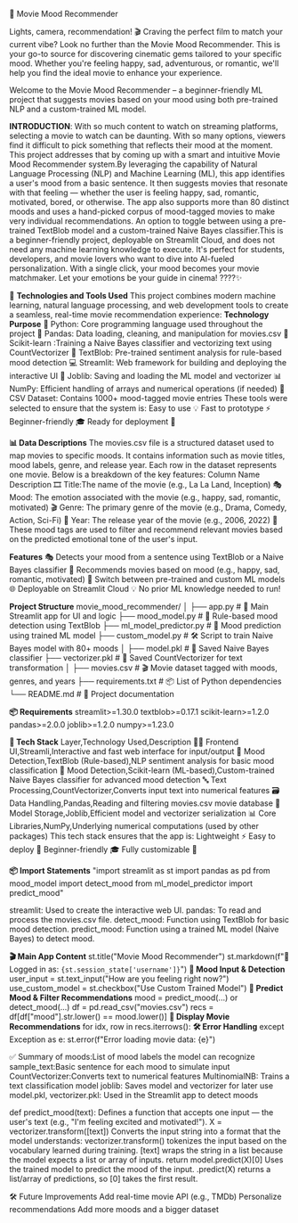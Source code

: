 🎥 Movie Mood Recommender

Lights, camera, recommendation! 🎬 Craving the perfect film to match your current vibe? Look no further than the Movie Mood Recommender. This is your go-to source for discovering cinematic gems tailored to your specific mood. Whether you're feeling happy, sad, adventurous, or romantic, we'll help you find the ideal movie to enhance your experience.

Welcome to the Movie Mood Recommender – a beginner-friendly ML project that suggests movies based on your mood using both pre-trained NLP and a custom-trained ML model.

**INTRODUCTION**:
With so much content to watch on streaming platforms, selecting a movie to watch can be daunting. With so many options, viewers find it difficult to pick something that reflects their mood at the moment. This project addresses that by coming up with a smart and intuitive Movie Mood Recommender system.By leveraging the capability of Natural Language Processing (NLP) and Machine Learning (ML), this app identifies a user's mood from a basic sentence. It then suggests movies that resonate with that feeling — whether the user is feeling happy, sad, romantic, motivated, bored, or otherwise. The app also supports more than 80 distinct moods and uses a hand-picked corpus of mood-tagged movies to make very individual recommendations. An option to toggle between using a pre-trained TextBlob model and a custom-trained Naive Bayes classifier.This is a beginner-friendly project, deployable on Streamlit Cloud, and does not need any machine learning knowledge to execute.
It's perfect for students, developers, and movie lovers who want to dive into AI-fueled personalization. With a single click, your mood becomes your movie matchmaker.
Let your emotions be your guide in cinema! ????️✨

🧠 **Technologies and Tools Used**
This project combines modern machine learning, natural language processing, and web development tools to create a seamless, real-time movie recommendation experience:
**Technology	Purpose**
🐍 Python:	Core programming language used throughout the project
🧾 Pandas:	Data loading, cleaning, and manipulation for movies.csv
🔢 Scikit-learn	:Training a Naive Bayes classifier and vectorizing text using CountVectorizer
🧠 TextBlob: Pre-trained sentiment analysis for rule-based mood detection
💻 Streamlit: Web framework for building and deploying the interactive UI
💾 Joblib: Saving and loading the ML model and vectorizer
📊 NumPy: Efficient handling of arrays and numerical operations (if needed)
📁 CSV Dataset: Contains 1000+ mood-tagged movie entries
These tools were selected to ensure that the system is:
Easy to use 💡
Fast to prototype ⚡
Beginner-friendly 🎓
Ready for deployment 🚀

**📊 Data Descriptions**
The movies.csv file is a structured dataset used to map movies to specific moods. It contains information such as movie titles, mood labels, genre, and release year. Each row in the dataset represents one movie.
Below is a breakdown of the key features:
Column Name	Description
🎞 Title:The name of the movie (e.g., La La Land, Inception)
🎭 Mood: The emotion associated with the movie (e.g., happy, sad, romantic, motivated)
🎬 Genre: The primary genre of the movie (e.g., Drama, Comedy, Action, Sci-Fi)
📅 Year: The release year of the movie (e.g., 2006, 2022)
🧠 These mood tags are used to filter and recommend relevant movies based on the predicted emotional tone of the user's input.

**Features**
🎭 Detects your mood from a sentence using TextBlob or a Naive Bayes classifier
🍿 Recommends movies based on mood (e.g., happy, sad, romantic, motivated)
🧠 Switch between pre-trained and custom ML models
🌐 Deployable on Streamlit Cloud
💡 No prior ML knowledge needed to run!

**Project Structure**
movie_mood_recommender/
│
├── app.py                  # 🎯 Main Streamlit app for UI and logic
├── mood_model.py           # 🧠 Rule-based mood detection using TextBlob
├── ml_model_predictor.py   # 🤖 Mood prediction using trained ML model
├── custom_model.py         # 🛠️ Script to train Naive Bayes model with 80+ moods
│
├── model.pkl               # 🧾 Saved Naive Bayes classifier
├── vectorizer.pkl          # 🧾 Saved CountVectorizer for text transformation
│
├── movies.csv              # 🎬 Movie dataset tagged with moods, genres, and years
├── requirements.txt        # 📦 List of Python dependencies
└── README.md               # 📘 Project documentation


**📦 Requirements**
streamlit>=1.30.0
textblob>=0.17.1
scikit-learn>=1.2.0
pandas>=2.0.0
joblib>=1.2.0
numpy>=1.23.0


**🧠 Tech Stack**
Layer,Technology Used,Description
👨‍💻 Frontend UI,Streamli,Interactive and fast web interface for input/output
🧠 Mood Detection,TextBlob (Rule-based),NLP sentiment analysis for basic mood classification
🧠 Mood Detection,Scikit-learn (ML-based),Custom-trained Naive Bayes classifier for advanced mood detection
🔤 Text Processing,CountVectorizer,Converts input text into numerical features
🗃️ Data Handling,Pandas,Reading and filtering movies.csv movie database
💾 Model Storage,Joblib,Efficient model and vectorizer serialization
📊 Core Libraries,NumPy,Underlying numerical computations (used by other packages)
This tech stack ensures that the app is:
Lightweight ⚡
Easy to deploy 🚀
Beginner-friendly 🎓
Fully customizable 🔧

**📦 Import Statements**
"import streamlit as st
import pandas as pd
from mood_model import detect_mood
from ml_model_predictor import predict_mood"

streamlit: Used to create the interactive web UI.
pandas: To read and process the movies.csv file.
detect_mood: Function using TextBlob for basic mood detection.
predict_mood: Function using a trained ML model (Naive Bayes) to detect mood.

**🎬 Main App Content**
st.title("Movie Mood Recommender")
st.markdown(f"👤 Logged in as: `{st.session_state['username']}`")
**💬 Mood Input & Detection**
user_input = st.text_input("How are you feeling right now?")
use_custom_model = st.checkbox("Use Custom Trained Model")
**🧠 Predict Mood & Filter Recommendations**
mood = predict_mood(...) or detect_mood(...)
df = pd.read_csv("movies.csv")
recs = df[df["mood"].str.lower() == mood.lower()]
**🎥 Display Movie Recommendations**
for idx, row in recs.iterrows():
**🛠 Error Handling**
except Exception as e:
    st.error(f"Error loading movie data: {e}")

✅ Summary of
moods:List of mood labels the model can recognize
sample_text:Basic sentence for each mood to simulate input
CountVectorizer:Converts text to numerical features
MultinomialNB: Trains a text classification model
joblib: Saves model and vectorizer for later use
model.pkl, vectorizer.pkl: Used in the Streamlit app to detect moods

def predict_mood(text):
Defines a function that accepts one input — the user's text (e.g., "I'm feeling excited and motivated!").
X = vectorizer.transform([text])
Converts the input string into a format that the model understands:
vectorizer.transform() tokenizes the input based on the vocabulary learned during training.
[text] wraps the string in a list because the model expects a list or array of inputs.
return model.predict(X)[0]
Uses the trained model to predict the mood of the input.
.predict(X) returns a list/array of predictions, so [0] takes the first result.

🛠 Future Improvements
Add real-time movie API (e.g., TMDb)
Personalize recommendations
Add more moods and a bigger dataset
